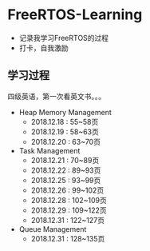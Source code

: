 # FreeRTOS-Learning
* 记录我学习FreeRTOS的过程
* 打卡，自我激励

## 学习过程
四级英语，第一次看英文书。。。


* Heap Memory Management
    * 2018.12.18 : 55~58页
    * 2018.12.19 : 58~63页
    * 2018.12.20 : 63~70页
* Task Management
    * 2018.12.21 : 70~89页
    * 2018.12.22 : 89~93页
    * 2018.12.25 : 93~99页
    * 2018.12.26 : 99~102页
    * 2018.12.28 : 102~109页
    * 2018.12.29 : 109~122页
    * 2018.12.31 : 122~127页
* Queue Management
	 * 2018.12.31 : 128~135页
